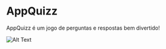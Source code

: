 # AppQuizz
AppQuizz é um jogo de perguntas e respostas bem divertido!



![Alt Text](https://github.com/{GuuiiCode}/{https://user-images.githubusercontent.com/27358198/}/raw/{branch}/path/to/66502768-4f6f4200-ea9c-11e9-9563-8a7cf88c8421.png)

